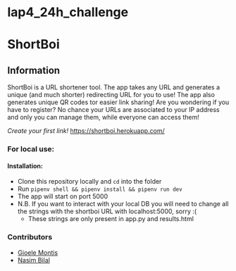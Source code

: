 # lap4_24h_challenge

# ShortBoi

## Information
ShortBoi is a URL shortener tool. The app takes any URL and generates a unique (and much shorter) redirecting URL for you to use! The app also generates unique QR codes tor easier link sharing! Are you wondering if you have to register? No chance your URLs are associated to your IP address and only you can manage them, while everyone can access them! 

*Create your first link!* 
https://shortboi.herokuapp.com/


### For local use:
#### Installation:
- Clone this repository locally and `cd` into the folder
- Run `pipenv shell && pipenv install && pipenv run dev`
- The app will start on port 5000
- N.B. If you want to interact with your local DB you will need to change all the strings with the shortboi URL with localhost:5000, sorry :(
    + These strings are only present in app.py and results.html


### Contributors
- <a href="https://github.com/Gioele-M">Gioele Montis</a>
- <a href="https://github.com/n451m">Nasim Bilal</a>

